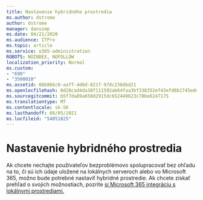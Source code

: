 ```yaml
---
title: Nastavenie hybridného prostredia
ms.author: dstrome
author: dstrome
manager: dansimp
ms.date: 04/21/2020
ms.audience: ITPro
ms.topic: article
ms.service: o365-administration
ROBOTS: NOINDEX, NOFOLLOW
localization_priority: Normal
ms.custom:
- "690"
- "3500010"
ms.assetid: 08b866c0-aaff-4d6d-821f-97dc238dbd21
ms.openlocfilehash: 0d28cad4da38f111592ab64faa3bf338352ef43efd8b1745ede3498efffb9a4f
ms.sourcegitcommit: b5f7da89a650d2915dc652449623c78be6247175
ms.translationtype: MT
ms.contentlocale: sk-SK
ms.lasthandoff: 08/05/2021
ms.locfileid: "54051825"
---
```

# <a name="setting-up-a-hybrid-environment"></a>Nastavenie hybridného prostredia

Ak chcete nechajte používateľov bezproblémovo spolupracovať bez ohľadu na to, či sú ich údaje uložené na lokálnych serveroch alebo vo Microsoft 365, možno bude potrebné nastaviť hybridné prostredie. Ak chcete získať prehľad o svojich možnostiach, pozrite [si Microsoft 365 integráciu s lokálnymi prostrediami.](https://docs.microsoft.com/office365/enterprise/office-365-integration)
  